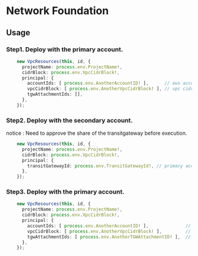 # Network Foundation

## Usage

### Step1. Deploy with the primary account.

```typescript
    new VpcResources(this, id, {
      projectName: process.env.ProjectName!,
      cidrBlock: process.env.VpcCidrBlock!,
      principal: {
        accountIds: [ process.env.AnotherAccountID! ],      // aws account id
        vpcCidrBlock: [ process.env.AnotherVpcCidrBlock! ], // vpc cidrblock
        tgwAttachmentIds: [],
      },
    });
```

### Step2. Deploy with the secondary account.

notice : Need to approve the share of the transitgateway before execution.

```typescript
    new VpcResources(this, id, {
      projectName: process.env.ProjectName!,
      cidrBlock: process.env.VpcCidrBlock!,
      principal: {
        transitGatewayId: process.env.TransitGatewayId!, // primary account's transit gateway id
      },
    });
```

### Step3. Deploy with the primary account.

```typescript
    new VpcResources(this, id, {
      projectName: process.env.ProjectName!,
      cidrBlock: process.env.VpcCidrBlock!,
      principal: {
        accountIds: [ process.env.AnotherAccountID! ],              // aws account id
        vpcCidrBlock: [ process.env.AnotherVpcCidrBlock! ],         // vpc cidrblock
        tgwAttachmentIds: [ process.env.AnotherTGWAttachmentID! ],  // transit gateway attachement id
      },
    });
```
